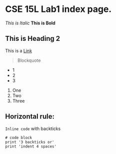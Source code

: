 # CSE 15L Lab1 index page.

*This is Italic*
**This is Bold**	
## This is Heading 2
This is a [Link](http://google.com)	
> Blockquote
>
* 1
* 2
* 3

1. One
2. Two
3. Three

Horizontal rule:
---

`Inline code` with backticks

```
# code block
print '3 backticks or'
print 'indent 4 spaces'
```
